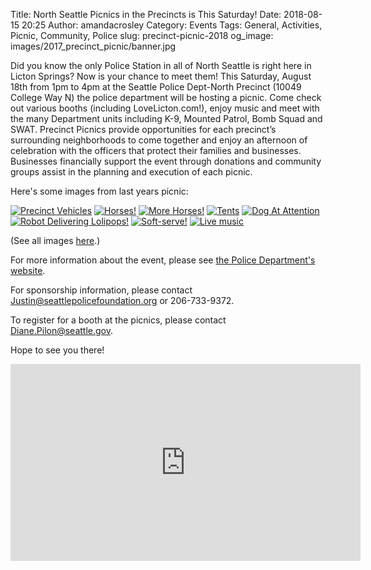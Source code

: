 Title: North Seattle Picnics in the Precincts is This Saturday!
Date: 2018-08-15 20:25
Author: amandacrosley
Category: Events
Tags: General, Activities, Picnic, Community, Police
slug: precinct-picnic-2018
og_image: images/2017_precinct_picnic/banner.jpg

Did you know the only Police Station in all of North Seattle is right here in Licton Springs?
Now is your chance to meet them!
This Saturday, August 18th from 1pm to 4pm at the Seattle Police Dept-North Precinct (10049 College Way N) the police department will be hosting a picnic.
Come check out various booths (including LoveLicton.com!), enjoy music and meet with the many Department units including K-9, Mounted Patrol, Bomb Squad and SWAT.
Precinct Picnics provide opportunities for each precinct’s surrounding neighborhoods to come together and enjoy an afternoon of celebration with the officers that protect their families and businesses.
Businesses financially support the event through donations and community groups assist in the planning and execution of each picnic.

Here's some images from last years picnic:

[![Precinct Vehicles](/images/2017_precinct_picnic/vehicles.jpg)](/images/2017_precinct_picnic/vehicles.jpg)
[![Horses!](/images/2017_precinct_picnic/horses.jpg)](/images/2017_precinct_picnic/horses.jpg)
[![More Horses!](/images/2017_precinct_picnic/horses_2.jpg)](/images/2017_precinct_picnic/horses_2.jpg)
[![Tents](/images/2017_precinct_picnic/tents.jpg)](/images/2017_precinct_picnic/tents.jpg)
[![Dog At Attention](/images/2017_precinct_picnic/at_attention.jpg)](/images/2017_precinct_picnic/at_attention.jpg)
[![Robot Delivering Lolipops!](/images/2017_precinct_picnic/robot_lolipops.jpg)](/images/2017_precinct_picnic/robot_lolipops.jpg)
[![Soft-serve!](/images/2017_precinct_picnic/softserve.jpg)](/images/2017_precinct_picnic/softserve.jpg)
[![Live music](/images/2017_precinct_picnic/band.jpg)](/images/2017_precinct_picnic/band.jpg)

(See all images [here](http://www.seattlepolicefoundation.org/events/precinct-picnics-photos/north-precinct-picnic-2017).)

For more information about the event, please see [the Police Department's website](http://www.seattlepolicefoundation.org/events/precinct-picnics).

For sponsorship information, please contact [Justin@seattlepolicefoundation.org](mailto:Justin@seattlepolicefoundation.org) or 206-733-9372.

To register for a booth at the picnics, please contact [Diane.Pilon@seattle.gov](mailto:Diane.Pilon@seattle.gov).

Hope to see you there!

<iframe width="560" height="315" src="https://www.youtube.com/embed/H_or8biB1K4" frameborder="0" allow="autoplay; encrypted-media" allowfullscreen></iframe>
